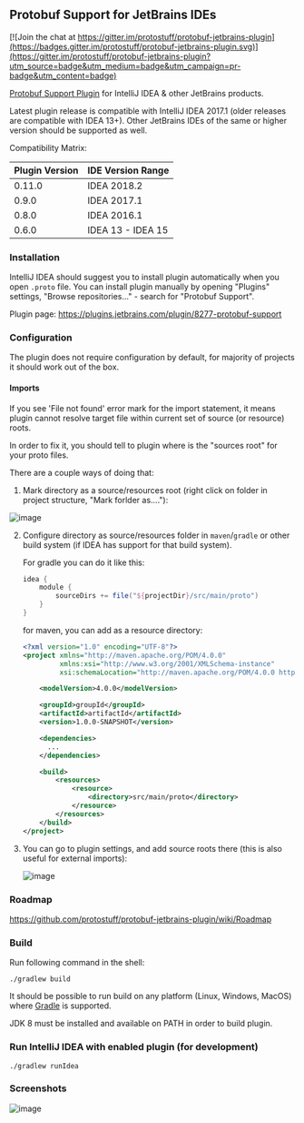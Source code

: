 ## Protobuf Support for JetBrains IDEs

[![Join the chat at https://gitter.im/protostuff/protobuf-jetbrains-plugin](https://badges.gitter.im/protostuff/protobuf-jetbrains-plugin.svg)](https://gitter.im/protostuff/protobuf-jetbrains-plugin?utm_source=badge&utm_medium=badge&utm_campaign=pr-badge&utm_content=badge)

[Protobuf Support Plugin](https://plugins.jetbrains.com/plugin/8277) for IntelliJ IDEA & other JetBrains products.

Latest plugin release is compatible with IntelliJ IDEA 2017.1 (older releases are compatible with IDEA 13+). 
Other JetBrains IDEs of the same or higher version should be supported as well. 

Compatibility Matrix:

| Plugin Version  | IDE Version Range  |
|-----------------|--------------------|
| 0.11.0          | IDEA 2018.2        |
| 0.9.0           | IDEA 2017.1        |
| 0.8.0           | IDEA 2016.1        |
| 0.6.0           | IDEA 13 - IDEA 15  |


### Installation

IntelliJ IDEA should suggest you to install plugin automatically 
when you open `.proto` file.
You can install plugin manually by opening "Plugins" settings, 
"Browse repositories..." - search for "Protobuf Support".

Plugin page: https://plugins.jetbrains.com/plugin/8277-protobuf-support

### Configuration

The plugin does not require configuration by default, for majority of projects it should work out of the box.

#### Imports

If you see 'File not found' error mark for the import statement, it means plugin cannot resolve target file within current set of source (or resource) roots.

In order to fix it, you should tell to plugin where is the "sources root" for your proto files.

There are a couple ways of doing that:

1. Mark directory as a source/resources root (right click on folder in project structure, "Mark forlder as...."):

![image](https://user-images.githubusercontent.com/4040120/28202383-c96d6f08-687d-11e7-905d-53dfcf6e0799.png)

2. Configure directory as source/resources folder in `maven`/`gradle` or other build system (if IDEA has support for that build system). 

   For gradle you can do it like this:
   ```gradle
   idea {
       module {
           sourceDirs += file("${projectDir}/src/main/proto")
       }
   }
   ```
   for maven, you can add as a resource directory: 
   ```xml
   <?xml version="1.0" encoding="UTF-8"?>
   <project xmlns="http://maven.apache.org/POM/4.0.0"
            xmlns:xsi="http://www.w3.org/2001/XMLSchema-instance"
            xsi:schemaLocation="http://maven.apache.org/POM/4.0.0 http://maven.apache.org/xsd/maven-4.0.0.xsd">

       <modelVersion>4.0.0</modelVersion>

       <groupId>groupId</groupId>
       <artifactId>artifactId</artifactId>
       <version>1.0.0-SNAPSHOT</version>

       <dependencies>
         ...
       </dependencies>

       <build>
           <resources>
               <resource>
                   <directory>src/main/proto</directory>
               </resource>
           </resources>
       </build>
   </project>
   ```

3. You can go to plugin settings, and add source roots there (this is also useful for external imports):

   ![image](https://user-images.githubusercontent.com/4040120/28202438-0fbe29ca-687e-11e7-964a-bb1f10dfcd4f.png)

### Roadmap

https://github.com/protostuff/protobuf-jetbrains-plugin/wiki/Roadmap

### Build

Run following command in the shell:

```
./gradlew build
```

It should be possible to run build on any platform (Linux, Windows, MacOS) where
[Gradle](https://gradle.org/) is supported.

JDK 8 must be installed and available on PATH in order to build plugin.

### Run IntelliJ IDEA with enabled plugin (for development)

```
./gradlew runIdea
```

### Screenshots

![image](https://github.com/protostuff/protostuff-jetbrains-plugin/wiki/sample-2016-04-11.png)


